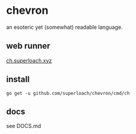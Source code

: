 chevron
=======
an esoteric yet (somewhat) readable language.

web runner
----------
[ch.superloach.xyz](https://ch.superloach.xyz/)

install
-------
`go get -u github.com/superloach/chevron/cmd/ch`

docs
----
see DOCS.md
